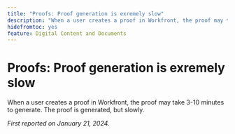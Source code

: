 ```yaml
---
title: "Proofs: Proof generation is exremely slow"
description: "When a user creates a proof in Workfront, the proof may take 3-10 minutes to generate. The proof is generated, but slowly."
hidefromtoc: yes
feature: Digital Content and Documents
---
```


# Proofs: Proof generation is exremely slow

When a user creates a proof in Workfront, the proof may take 3-10 minutes to generate. The proof is generated, but slowly.

_First reported on January 21, 2024._
